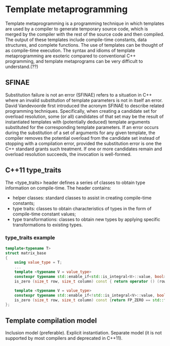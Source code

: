 # Template metaprogramming

Template metaprogramming is a programming technique in which templates are used by a compiler to generate temporary source code, which is merged by the compiler with the rest of the source code and then compiled. The output of these templates include compile-time constants, data structures, and complete functions. The use of templates can be thought of as compile-time execution.
The syntax and idioms of template metaprogramming are esoteric compared to conventional C++ programming, and template metaprograms can be very difficult to understand.(??)

## SFINAE

Substitution failure is not an error (SFINAE) refers to a situation in C++ where an invalid substitution of template parameters is not in itself an error.
David Vandevoorde first introduced the acronym SFINAE to describe related programming techniques.
Specifically, when creating a candidate set for overload resolution, some (or all) candidates of that set may be the result of instantiated templates with (potentially deduced) template arguments substituted for the corresponding template parameters. If an error occurs during the substitution of a set of arguments for any given template, the compiler removes the potential overload from the candidate set instead of stopping with a compilation error, provided the substitution error is one the C++ standard grants such treatment. If one or more candidates remain and overload resolution succeeds, the invocation is well-formed.

## C++11 type_traits

The <type_traits> header defines a series of classes to obtain type information on compile-time. The header contains:

- helper classes: standard classes to assist in creating compile-time constants;
- type traits: classes to obtain characteristics of types in the form of compile-time constant values;
- type transformations: classes to obtain new types by applying specific transformations to existing types.

### type_traits example

```c++
template<typename T>
struct matrix_base
{
    using value_type = T;
    ...
    template <typename V = value_type>
    constexpr typename std::enable_if<std::is_integral<V>::value, bool>::type
    is_zero (size_t row, size_t column) const { return operator () (row, column) == 0;}

    template <typename V = value_type>
    constexpr typename std::enable_if<!std::is_integral<V>::value, bool>::type
    is_zero (size_t row, size_t column) const {return FP_ZERO == std::fpclassify (operator () (row, column) );}
};
```

## Template compilation model

Inclusion model (preferable).
Explicit instantiation.
Separate model (it is not supported by most compilers and deprecated in C++11).
